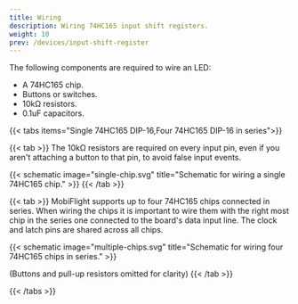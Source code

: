 ```yaml
---
title: Wiring
description: Wiring 74HC165 input shift registers.
weight: 10
prev: /devices/input-shift-register
---
```


The following components are required to wire an LED:

- A 74HC165 chip.
- Buttons or switches.
- 10kΩ resistors.
- 0.1uF capacitors.

{{< tabs items="Single 74HC165 DIP-16,Four 74HC165 DIP-16 in series">}}

{{< tab >}}
The 10kΩ resistors are required on every input pin, even if you aren't attaching a button to that pin, to avoid false input events.

{{< schematic image="single-chip.svg" title="Schematic for wiring a single 74HC165 chip." >}}
{{< /tab >}}

{{< tab >}}
MobiFlight supports up to four 74HC165 chips connected in series. When wiring the chips it is important to wire them with the right most chip in the series one connected to the board's data input line. The clock and latch pins are shared across all chips.

{{< schematic image="multiple-chips.svg" title="Schematic for wiring four  74HC165 chips in series." >}}

(Buttons and pull-up resistors omitted for clarity)
{{< /tab >}}

{{< /tabs >}}
